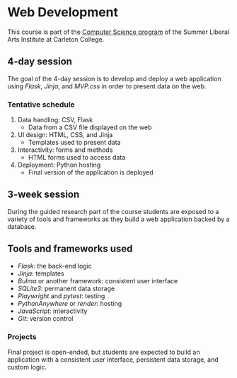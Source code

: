 # Web Development

This course is part of the [Computer Science program](https://www.carleton.edu/summer/pre-college/programs/cs/) of the Summer Liberal Arts Institute at Carleton College.

## 4-day session

The goal of the 4-day session is to develop and deploy a web application using *Flask*, *Jinja*, and *MVP.css* in order to present data on the web.

### Tentative schedule

1. Data handling: CSV, Flask
    - Data from a CSV file displayed on the web
2. UI design: HTML, CSS, and Jinja
    - Templates used to present data
3. Interactivity: forms and methods
    - HTML forms used to access data
4. Deployment: Python hosting
    - Final version of the application is deployed

## 3-week session

During the guided research part of the course students are exposed to a variety of tools and frameworks as they build a web application backed by a database.

## Tools and frameworks used

- *Flask*: the back-end logic
- *Jinja*: templates
- *Bulma* or another framework: consistent user interface
- *SQLite3*: permanent data storage
- *Playwright* and *pytest*: testing
- *PythonAnywhere* or *render*: hosting
- *JavaScript*: interactivity
- *Git*: version control

### Projects

Final project is open-ended, but students are expected to build an application with a consistent user interface, persistent data storage, and custom logic.
